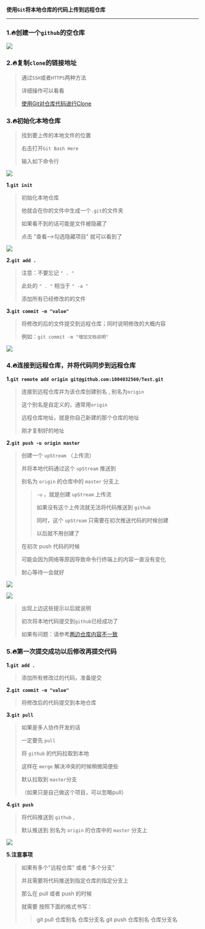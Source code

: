 **使用`Git`将本地仓库的代码上传到远程仓库**

****



### 1.:fire:创建一个`github`的空仓库

![](https://raw.githubusercontent.com/1004032560/Git/master/image/create_repository.png)



### 2.:fire:复制`clone`的链接地址

> 通过`SSH`或者`HTTPS`两种方法
>
> 详细操作可以看看
>
> [使用Git对仓库代码进行Clone](https://github.com/1004032560/Git/blob/master/使用Git对代码进行clone.md)



### 3.:fire:初始化本地仓库

> 找到要上传的本地文件的位置
>
> 右击打开`Git Bash Here`
>
> 输入如下命令行

![](https://raw.githubusercontent.com/1004032560/Git/master/image/gitBash_window.png)



**1.`git init`**

> 初始化本地仓库
>
> 他就会在你的文件中生成一个`.git`的文件夹
>
> 如果看不到的话可能是文件被隐藏了
>
> 点击 "查看——>勾选隐藏项目" 就可以看到了

![](https://raw.githubusercontent.com/1004032560/Git/master/image/git_init.png)



**2.`git add .`**

> 注意：不要忘记  `" . "`
>
> 此处的 `" . "` 相当于 `" -a "`
>
> 添加所有已经修改的的文件



**3.`git commit -m "value"`**

> 将修改的后的文件提交到远程仓库；同时说明修改的大概内容
>
> 例如：`git commit -m "增加文档说明"`

![](https://raw.githubusercontent.com/1004032560/Git/master/image/ready_commit.png)



### 4.:fire:连接到远程仓库，并将代码同步到远程仓库

**1.`git remote add origin git@github.com:1004032560/Test.git`**

> 连接到远程仓库并为该仓库创建别名 , 别名为`origin` 
>
> 这个别名是自定义的，通常用`origin` 
>
> 远程仓库地址，就是你自己新建的那个仓库的地址
>
> 刚才复制好的地址



**2.`git push -u origin master`**

> 创建一个 `upStream` （上传流）
>
> 并将本地代码通过这个 `upStream` 推送到
>
>  别名为 `origin` 的仓库中的 `master` 分支上
>
> >`-u` ，就是创建 `upStream` 上传流
> >
> >如果没有这个上传流就无法将代码推送到 `github`
> >
> >同时，这个 `upStream` 只需要在初次推送代码的时候创建
> >
> >以后就不用创建了
>
> 在初次 push 代码的时候
>
> 可能会因为网络等原因导致命令行终端上的内容一直没有变化
>
> 耐心等待一会就好

![](https://raw.githubusercontent.com/1004032560/Git/master/image/20190913165559.png)

![](https://raw.githubusercontent.com/1004032560/Git/master/image/20190913165634.png)

> 出现上边这些提示以后就说明
>
> 初次将本地代码提交到`github`已经成功了
>
> 如果有问题：请参考[两边仓库内容不一致](https://github.com/1004032560/Git/blob/master/3.两边仓库内容都不同导致初始合并无法成功.md)



### 5.:fire:第一次提交成功以后修改再提交代码

**1.`git add .`**

> 添加所有修改过的代码，准备提交

**2.`git commit -m "value"`**

> 将修改后的代码提交到本地仓库

**3.`git pull`**

> 如果是多人协作开发的话
>
> 一定要先 `pull` 
>
> 将 `github` 的代码拉取到本地
>
> 这样在 `merge` 解决冲突的时候稍微简便些
>
> 默认拉取到 `master`分支
>
> （如果只是自己做这个项目，可以忽略pull）

**4.`git push`**

> 将代码推送到 `github` ,
>
> 默认推送到 别名为 `origin` 的仓库中的 `master` 分支上

![](https://raw.githubusercontent.com/1004032560/Git/master/image/successce.png)

**5.注意事项**

> 如果有多个"远程仓库" 或者 "多个分支"
>
> 并且需要将代码推送到指定仓库的指定分支上
>
> 那么在 pull 或者 push 的时候
>
> 就需要 按照下面的格式书写：
>
> > git pull 仓库别名 仓库分支名
> > git push 仓库别名 仓库分支名

